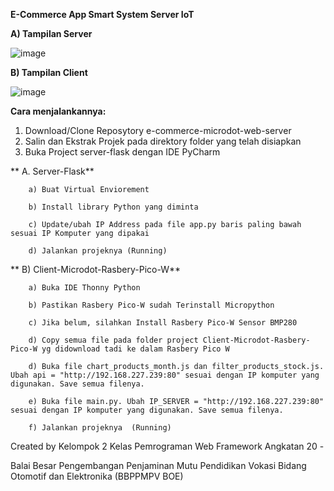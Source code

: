 **E-Commerce App Smart System Server IoT**

**A) Tampilan Server**

![image](https://github.com/user-attachments/assets/28c5516b-4292-439c-a717-5951254116c9)

**B) Tampilan Client**

![image](https://github.com/user-attachments/assets/d4566751-5248-494a-b2cf-c2583a14b391)


**Cara menjalankannya:**
1. Download/Clone Reposytory e-commerce-microdot-web-server
2. Salin dan Ekstrak Projek pada direktory folder yang telah disiapkan
3. Buka Project server-flask dengan IDE PyCharm

**    A. Server-Flask**
   
        a) Buat Virtual Enviorement 
   
        b) Install library Python yang diminta
   
        c) Update/ubah IP Address pada file app.py baris paling bawah sesuai IP Komputer yang dipakai
   
        d) Jalankan projeknya (Running) 

**    B) Client-Microdot-Rasbery-Pico-W**
   
        a) Buka IDE Thonny Python
   
        b) Pastikan Rasbery Pico-W sudah Terinstall Micropython
   
        c) Jika belum, silahkan Install Rasbery Pico-W Sensor BMP280
   
        d) Copy semua file pada folder project Client-Microdot-Rasbery-Pico-W yg didownload tadi ke dalam Rasbery Pico W
   
        d) Buka file chart_products_month.js dan filter_products_stock.js. Ubah api = "http://192.168.227.239:80" sesuai dengan IP komputer yang digunakan. Save semua filenya.
   
        e) Buka file main.py. Ubah IP_SERVER = "http://192.168.227.239:80" sesuai dengan IP komputer yang digunakan. Save semua filenya.
   
        f) Jalankan projeknya  (Running) 


Created by Kelompok 2 Kelas Pemrograman Web Framework Angkatan 20 - 

Balai Besar Pengembangan Penjaminan Mutu Pendidikan Vokasi Bidang Otomotif dan Elektronika (BBPPMPV BOE) 
